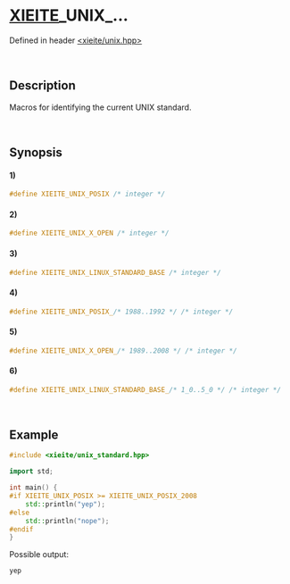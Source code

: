 # [XIEITE](../../macros.md)\_UNIX\_...
Defined in header [<xieite/unix.hpp>](../../../include/xieite/unix.hpp)

&nbsp;

## Description
Macros for identifying the current UNIX standard.

&nbsp;

## Synopsis
#### 1)
```cpp
#define XIEITE_UNIX_POSIX /* integer */
```
#### 2)
```cpp
#define XIEITE_UNIX_X_OPEN /* integer */
```
#### 3)
```cpp
#define XIEITE_UNIX_LINUX_STANDARD_BASE /* integer */
```
#### 4)
```cpp
#define XIEITE_UNIX_POSIX_/* 1988..1992 */ /* integer */
```
#### 5)
```cpp
#define XIEITE_UNIX_X_OPEN_/* 1989..2008 */ /* integer */
```
#### 6)
```cpp
#define XIEITE_UNIX_LINUX_STANDARD_BASE_/* 1_0..5_0 */ /* integer */
```

&nbsp;

## Example
```cpp
#include <xieite/unix_standard.hpp>

import std;

int main() {
#if XIEITE_UNIX_POSIX >= XIEITE_UNIX_POSIX_2008
    std::println("yep");
#else
    std::println("nope");
#endif
}
```
Possible output:
```
yep
```
